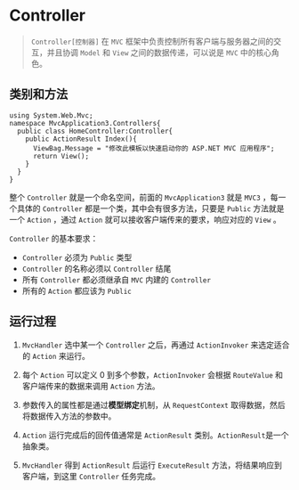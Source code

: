 # Controller 

> `Controller[控制器]` 在 `MVC` 框架中负责控制所有客户端与服务器之间的交互，并且协调 `Model` 和 `View` 之间的数据传递，可以说是 `MVC` 中的核心角色。

## 类别和方法

```
using System.Web.Mvc;
namespace MvcApplication3.Controllers{ 
  public class HomeController:Controller{
    public ActionResult Index(){
      ViewBag.Message = "修改此模板以快速启动你的 ASP.NET MVC 应用程序";
      return View();
    }
  }
}
```
整个 `Controller` 就是一个命名空间，前面的 `MvcApplication3` 就是 `MVC3` ，每一个具体的 `Controller` 都是一个类，其中会有很多方法，只要是 `Public` 方法就是一个 `Action` ，通过 `Action` 就可以接收客户端传来的要求，响应对应的 `View` 。

`Controller` 的基本要求：
- `Controller` 必须为 `Public` 类型
- `Controller` 的名称必须以 `Controller` 结尾
- 所有 `Controller` 都必须继承自 `MVC` 内建的 `Controller` 
- 所有的 `Action` 都应该为 `Public` 


## 运行过程

1. `MvcHandler` 选中某一个 `Controller` 之后，再通过 `ActionInvoker` 来选定适合的 `Action` 来运行。

2. 每个 `Action` 可以定义 0 到多个参数，`ActionInvoker` 会根据 `RouteValue` 和客户端传来的数据来调用 `Action` 方法。

3. 参数传入的属性都是通过**模型绑定**机制，从 `RequestContext` 取得数据，然后将数据传入方法的参数中。

4. `Action` 运行完成后的回传值通常是 `ActionResult` 类别。`ActionResult`是一个抽象类。

5. `MvcHandler` 得到 `ActionResult` 后运行 `ExecuteResult` 方法，将结果响应到客户端，到这里 `Controller` 任务完成。

